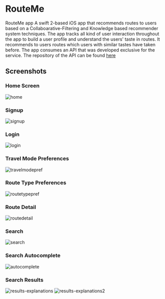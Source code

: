 # RouteMe
RouteMe app
A swift 2-based iOS app that recommends routes to users based on a Collaboarative-Filtering and Knowledge based recommender system techniques. The app tracks all kind of user interaction throughout the app to build a user profile and understand the users' taste in routes. It recommends to users routes which users with similar tastes have taken before. The app consumes an  API that was developed exclusive for the service. The repository of the API can be found [here](https://github.com/heshamMassoud/RouteMe-API)


## Screenshots
### Home Screen
![home](https://cloud.githubusercontent.com/assets/9512131/19421366/a99bac2e-93ff-11e6-897e-3cf81280ffed.png)
### Signup
![signup](https://cloud.githubusercontent.com/assets/9512131/19421375/b6eb7c60-93ff-11e6-8876-5390891c514d.png)
### Login
![login](https://cloud.githubusercontent.com/assets/9512131/19421370/a99ebeaa-93ff-11e6-8811-7e25f98430a5.png)
### Travel Mode Preferences
![travelmodepref](https://cloud.githubusercontent.com/assets/9512131/19421373/a9b1f330-93ff-11e6-9ebf-43a95005fbdf.png)
### Route Type Preferences
![routetypepref](https://cloud.githubusercontent.com/assets/9512131/19421368/a99e024e-93ff-11e6-8d91-6c88f847fef2.png)
### Route Detail
![routedetail](https://cloud.githubusercontent.com/assets/9512131/19421369/a99e0258-93ff-11e6-9496-2d3288a9b061.png)
### Search
![search](https://cloud.githubusercontent.com/assets/9512131/19421372/a9b0962a-93ff-11e6-8a92-8367a95ef77c.png)
### Search Autocomplete
![autocomplete](https://cloud.githubusercontent.com/assets/9512131/19421374/b6e8f62a-93ff-11e6-9dfb-403cc0009163.png)
### Search Results
![results-explanations](https://cloud.githubusercontent.com/assets/9512131/19421371/a99fba30-93ff-11e6-989b-09a94949f889.png)
![results-explanations2](https://cloud.githubusercontent.com/assets/9512131/19421367/a99d4a66-93ff-11e6-9db1-99660f6a3915.png)


